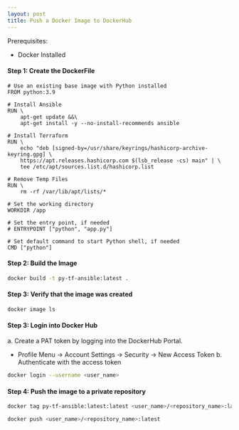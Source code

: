 ```yaml
---
layout: post
title: Push a Docker Image to DockerHub
---
```


Prerequisites:
- Docker Installed

#### Step 1: Create the DockerFile
```docker
# Use an existing base image with Python installed
FROM python:3.9

# Install Ansible
RUN \
    apt-get update &&\
    apt-get install -y --no-install-recommends ansible
    
# Install Terraform
RUN \
    echo "deb [signed-by=/usr/share/keyrings/hashicorp-archive-keyring.gpg] \
    https://apt.releases.hashicorp.com $(lsb_release -cs) main" | \
    tee /etc/apt/sources.list.d/hashicorp.list

# Remove Temp Files
RUN \
    rm -rf /var/lib/apt/lists/*

# Set the working directory
WORKDIR /app

# Set the entry point, if needed
# ENTRYPOINT ["python", "app.py"]

# Set default command to start Python shell, if needed
CMD ["python"]
```

#### Step 2: Build the Image
```bash
docker build -t py-tf-ansible:latest . 
```

#### Step 3: Verify that the image was created
```
docker image ls
```

#### Step 3: Login into Docker Hub
a. Create a PAT token by logging into the DockerHub Portal. 
 - Profile Menu -> Account Settings -> Security -> New Access Token
b. Authenticate with the access token
```bash
docker login --username <user_name>
```

#### Step 4: Push the image to a private repository
```bash
docker tag py-tf-ansible:latest:latest <user_name>/<repository_name>:latest

docker push <user_name>/<repository_name>:latest
```